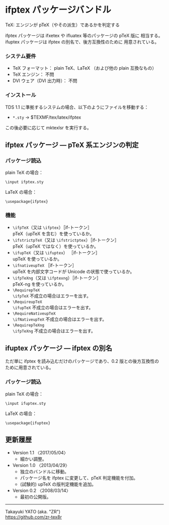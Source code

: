 ifptex パッケージバンドル
=========================

TeX: エンジンが pTeX（やその派生）であるかを判定する

ifptex パッケージは ifxetex や ifluatex 等のパッケージの pTeX 版に
相当する。ifuptex パッケージは ifptex の別名で、後方互換性のために
用意されている。

### システム要件

  - TeX フォーマット： plain TeX、LaTeX （および他の plain 互換なもの）
  - TeX エンジン： 不問
  - DVI ウェア（DVI 出力時）： 不問

### インストール

TDS 1.1 に準拠するシステムの場合、以下のようにファイルを移動する：

  - `*.sty` → $TEXMF/tex/latex/ifptex

この後必要に応じて mktexlsr を実行する。

ifptex パッケージ ― pTeX 系エンジンの判定
------------------------------------------

### パッケージ読込

plain TeX の場合：

    \input ifptex.sty

LaTeX の場合：

    \usepackage{ifptex}

### 機能

  * `\ifpTeX`（又は `\ifptex`）［if-トークン］  
    pTeX（upTeX を含む）を使っているか。
  * `\ifstrictpTeX`（又は `\ifstrictptex`）［if-トークン］  
    pTeX（upTeX ではなく）を使っているか。
  * `\ifupTeX`（又は `\ifuptex`） ［if-トークン］  
    upTeX を使っているか。
  * `\ifnativeupTeX` ［if-トークン］  
    upTeX を内部文字コードが Unicode の状態で使っているか。  
  * `\ifpTeXng`（又は `\ifptexng`）［if-トークン］  
    pTeX-ng を使っているか。
  * `\RequirepTeX`  
    `\ifpTeX` 不成立の場合はエラーを出す。
  * `\RequireupTeX`  
    `\ifupTeX` 不成立の場合はエラーを出す。
  * `\RequireNativeupTeX`  
    `\ifNativeupTeX` 不成立の場合はエラーを出す。
  * `\RequirepTeXng`  
    `\ifpTeXng` 不成立の場合はエラーを出す。


ifuptex パッケージ ― ifptex の別名
-----------------------------------

ただ単に ifptex を読み込むだけのパッケージであり、0.2 版との後方互換性の
ために用意されている。

### パッケージ読込

plain TeX の場合：

    \input ifuptex.sty

LaTeX の場合：

    \usepackage{ifuptex}


更新履歴
--------

  * Version 1.1  〈2017/05/04〉
      - 細かい調整。
  * Version 1.0  〈2013/04/29〉
      - 独立のバンドルに移動。
      - パッケージ名を ifptex に変更して、pTeX 判定機能を付加。
      - (試験的) upTeX の版判定機能を追加。
  * Version 0.2  〈2008/03/14〉
      - 最初の公開版。

--------------------
Takayuki YATO (aka. "ZR")  
https://github.com/zr-tex8r
